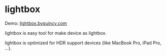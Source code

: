 # lightbox

Demo: [lightbox.byquincy.com]()



lightbox is easy tool for make device as lightbox.

lightbox is optimized for HDR support devices (like MacBook Pro, iPad Pro, ...).